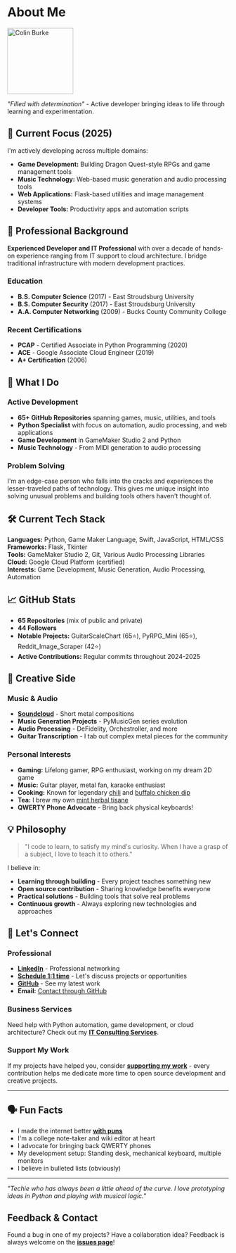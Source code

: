# About Me

<img src="https://i.imgur.com/6WgxY0X.png" alt="Colin Burke" width="150"/>

*"Filled with determination"* - Active developer bringing ideas to life through learning and experimentation.

## 🚀 Current Focus (2025)

I'm actively developing across multiple domains:
- **Game Development:** Building Dragon Quest-style RPGs and game management tools
- **Music Technology:** Web-based music generation and audio processing tools
- **Web Applications:** Flask-based utilities and image management systems
- **Developer Tools:** Productivity apps and automation scripts

## 💼 Professional Background

**Experienced Developer and IT Professional** with over a decade of hands-on experience ranging from IT support to cloud architecture. I bridge traditional infrastructure with modern development practices.

### Education
* **B.S. Computer Science** (2017) - East Stroudsburg University
* **B.S. Computer Security** (2017) - East Stroudsburg University  
* **A.A. Computer Networking** (2009) - Bucks County Community College

### Recent Certifications
* **PCAP** - Certified Associate in Python Programming (2020)
* **ACE** - Google Associate Cloud Engineer (2019)
* **A+ Certification** (2006)

## 🎯 What I Do

### Active Development
- **65+ GitHub Repositories** spanning games, music, utilities, and tools
- **Python Specialist** with focus on automation, audio processing, and web applications
- **Game Development** in GameMaker Studio 2 and Python
- **Music Technology** - From MIDI generation to audio processing

### Problem Solving
I'm an edge-case person who falls into the cracks and experiences the lesser-traveled paths of technology. This gives me unique insight into solving unusual problems and building tools others haven't thought of.

## 🛠️ Current Tech Stack

**Languages:** Python, Game Maker Language, Swift, JavaScript, HTML/CSS  
**Frameworks:** Flask, Tkinter  
**Tools:** GameMaker Studio 2, Git, Various Audio Processing Libraries  
**Cloud:** Google Cloud Platform (certified)  
**Interests:** Game Development, Music Generation, Audio Processing, Automation

## 📈 GitHub Stats

- **65 Repositories** (mix of public and private)
- **44 Followers** 
- **Notable Projects:** GuitarScaleChart (65⭐), PyRPG_Mini (65⭐), Reddit_Image_Scraper (42⭐)
- **Active Contributions:** Regular commits throughout 2024-2025

## 🎵 Creative Side

### Music & Audio
- **[Soundcloud](https://www.soundcloud.com/crawsome)** - Short metal compositions
- **Music Generation Projects** - PyMusicGen series evolution
- **Audio Processing** - DeFidelity, Orchestroller, and more
- **Guitar Transcription** - I tab out complex metal pieces for the community

### Personal Interests
- **Gaming:** Lifelong gamer, RPG enthusiast, working on my dream 2D game
- **Music:** Guitar player, metal fan, karaoke enthusiast
- **Cooking:** Known for legendary [chili](https://i.imgur.com/WzLIpDv.png) and [buffalo chicken dip](https://i.imgur.com/1XvIf0p.png)
- **Tea:** I brew my own [mint herbal tisane](https://i.imgur.com/0RtLsn8.png)
- **QWERTY Phone Advocate** - Bring back physical keyboards!

## 💡 Philosophy

> "I code to learn, to satisfy my mind's curiosity. When I have a grasp of a subject, I love to teach it to others."

I believe in:
- **Learning through building** - Every project teaches something new
- **Open source contribution** - Sharing knowledge benefits everyone  
- **Practical solutions** - Building tools that solve real problems
- **Continuous growth** - Always exploring new technologies and approaches

## 🤝 Let's Connect

### Professional
* **[LinkedIn](https://www.linkedin.com/in/colingburke/)** - Professional networking
* **[Schedule 1:1 time](https://calendly.com/crawsome)** - Let's discuss projects or opportunities
* **[GitHub](https://github.com/crawsome)** - See my latest work
* **Email:** [Contact through GitHub](https://github.com/crawsome)

### Business Services
Need help with Python automation, game development, or cloud architecture? Check out my **[IT Consulting Services](./itconsulting.md)**.

### Support My Work
If my projects have helped you, consider **[supporting my work](./contribute.md)** - every contribution helps me dedicate more time to open source development and creative projects.

---

## 🗣️ Fun Facts

- I made the internet better **[with puns](https://knowyourmeme.com/memes/name-puns)**
- I'm a college note-taker and wiki editor at heart
- I advocate for bringing back QWERTY phones
- My development setup: Standing desk, mechanical keyboard, multiple monitors
- I believe in bulleted lists (obviously)

---

*"Techie who has always been a little ahead of the curve. I love prototyping ideas in Python and playing with musical logic."*

## Feedback & Contact

Found a bug in one of my projects? Have a collaboration idea? Feedback is always welcome on the **[issues page](https://github.com/crawsome/colinburke.github.io/issues)**!
